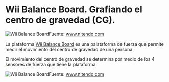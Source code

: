 # Wii Balance Board. Grafiando el centro de gravedad (CG).

![Wii Balance Board](https://github.com/mecanoceptiva/aplicacionWiiBoard/blob/master/scr/img/02_balanceBoardSensorsNorm.gif)Fuente: www.nitendo.com

La plataforma [Wii Balance Board](https://es.wikipedia.org/wiki/Wii_Balance_Board) es una palataforma de fuerza que permite medir el movimiento del centro de gravedad de una persona.

El movimiento del centro de gravedad se determina por medio de los 4 sensores de fuerza que tiene la plataforma. 

![Wii Balance Board](https://github.com/mecanoceptiva/aplicacionWiiBoard/blob/master/scr/img/01_balanceBoardSensors.gif)Fuente: www.nitendo.com
